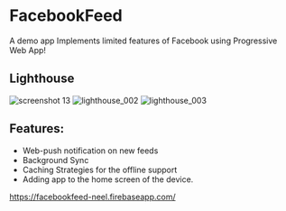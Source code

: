 
# FacebookFeed


A demo app Implements limited features of Facebook using Progressive Web App!

## Lighthouse
![screenshot 13](https://user-images.githubusercontent.com/8587332/39670941-1d9a9004-50c4-11e8-8e4b-746e0bdd4d33.png)
![lighthouse_002](https://user-images.githubusercontent.com/8587332/39670970-761b560a-50c4-11e8-8517-0157f9e8545e.png)
![lighthouse_003](https://user-images.githubusercontent.com/8587332/39670974-82acc188-50c4-11e8-96d2-8e0112d47715.png)

## Features:      
- Web-push notification on new feeds
- Background Sync  
- Caching Strategies for the offline support  
- Adding app to the home screen of the device.

https://facebookfeed-neel.firebaseapp.com/
